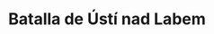 ﻿---
title: "Batalla de Ústí nad Labem"
permalink: periodes_249.html
layout: periode
dataInici: 1426-06-16
sidebar: periodes
pares:
  - id: 245
    title: "Guerras Husitas"
    dataInici: "(1419)"
    dataFi: "(1434)"

fills:
jocsPrincipals:
jocsEscenaris:
jocsEpoca:
  - title: "Ancient Battles Deluxe Expansion Kit 3: Strange Ordnance"
    bggId: 42337
    escenari: "Aussig"

jocsEpocaEscenaris:
---
